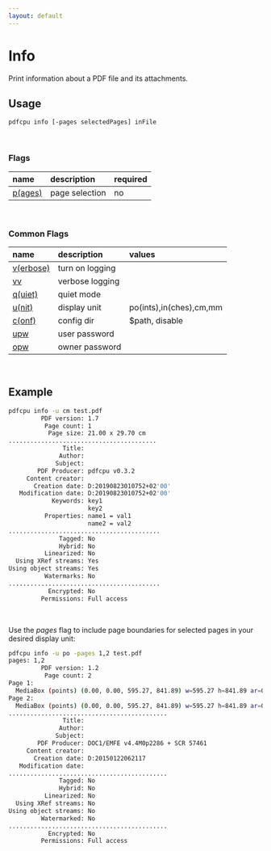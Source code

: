 ```yaml
---
layout: default
---
```


# Info

Print information about a PDF file and its attachments.

## Usage

```
pdfcpu info [-pages selectedPages] inFile
```

<br>

### Flags

| name                                    | description       | required
|:----------------------------------------|:------------------|:--------
| [p(ages)](getting_started/page_selection) | page selection    | no

<br>

### Common Flags

| name                                            | description     | values
|:------------------------------------------------|:----------------|:-------
| [v(erbose)](getting_started/common_flags.md) | turn on logging |
| [vv](getting_started/common_flags.md)        | verbose logging |
| [q(uiet)](getting_started/common_flags.md)   | quiet mode      |
| [u(nit)](getting_started/common_flags.md)    | display unit    | po(ints),in(ches),cm,mm
| [c(onf)](getting_started/common_flags.md)       | config dir      | $path, disable
| [upw](getting_started/common_flags.md)          | user password   |
| [opw](getting_started/common_flags.md)          | owner password  |

<br>

## Example

```sh
pdfcpu info -u cm test.pdf
         PDF version: 1.7
          Page count: 1
           Page size: 21.00 x 29.70 cm
.........................................
               Title:
              Author:
             Subject:
        PDF Producer: pdfcpu v0.3.2
     Content creator:
       Creation date: D:20190823010752+02'00'
   Modification date: D:20190823010752+02'00'
            Keywords: key1
                      key2
          Properties: name1 = val1
                      name2 = val2
..........................................
              Tagged: No
              Hybrid: No
          Linearized: No
  Using XRef streams: Yes
Using object streams: Yes
          Watermarks: No
..........................................
           Encrypted: No
         Permissions: Full access
```
<br>

Use the *pages* flag to include page boundaries for selected pages in your desired display unit:
```sh
pdfcpu info -u po -pages 1,2 test.pdf
pages: 1,2
         PDF version: 1.2
          Page count: 2
Page 1:
  MediaBox (points) (0.00, 0.00, 595.27, 841.89) w=595.27 h=841.89 ar=0.71  = CropBox, TrimBox, BleedBox, ArtBox
Page 2:
  MediaBox (points) (0.00, 0.00, 595.27, 841.89) w=595.27 h=841.89 ar=0.71  = CropBox, TrimBox, BleedBox, ArtBox
............................................
               Title:
              Author:
             Subject:
        PDF Producer: DOC1/EMFE v4.4M0p2286 + SCR 57461
     Content creator:
       Creation date: D:20150122062117
   Modification date:
............................................
              Tagged: No
              Hybrid: No
          Linearized: No
  Using XRef streams: No
Using object streams: No
         Watermarked: No
............................................
           Encrypted: No
         Permissions: Full access
```
